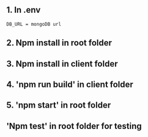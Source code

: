 ## 1. In .env
`DB_URL = mongoDB url`

## 2. Npm install in root folder

## 3. Npm install in client folder

## 4. 'npm run build' in client folder

## 5. 'npm start' in root folder

## 'Npm test' in root folder for testing
